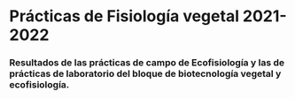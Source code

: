 # **Prácticas de Fisiología vegetal 2021-2022** 

### Resultados de las prácticas de campo de Ecofisiología y las de prácticas de laboratorio del bloque de biotecnología vegetal y ecofisiología. 
